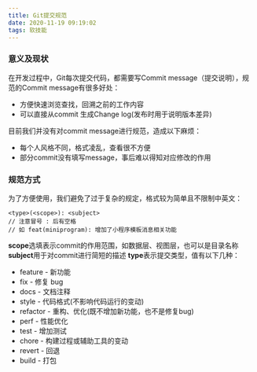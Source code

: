 ```yaml
---
title: Git提交规范
date: 2020-11-19 09:19:02
tags: 软技能
---
```

### 意义及现状

在开发过程中，Git每次提交代码，都需要写Commit message（提交说明），规范的Commit message有很多好处：

<!--more-->

- 方便快速浏览查找，回溯之前的工作内容
- 可以直接从commit 生成Change log(发布时用于说明版本差异)

目前我们并没有对commit message进行规范，造成以下麻烦：

- 每个人风格不同，格式凌乱，查看很不方便
- 部分commit没有填写message，事后难以得知对应修改的作用

### 规范方式
为了方便使用，我们避免了过于复杂的规定，格式较为简单且不限制中英文：
```
<type>(<scope>): <subject>
// 注意冒号 : 后有空格
// 如 feat(miniprogram): 增加了小程序模板消息相关功能
```
**scope**选填表示commit的作用范围，如数据层、视图层，也可以是目录名称 **subject**用于对commit进行简短的描述 **type**表示提交类型，值有以下几种：
- feature - 新功能
- fix - 修复 bug
- docs - 文档注释
- style - 代码格式(不影响代码运行的变动)
- refactor - 重构、优化(既不增加新功能，也不是修复bug)
- perf - 性能优化
- test - 增加测试
- chore - 构建过程或辅助工具的变动
- revert - 回退
- build - 打包
